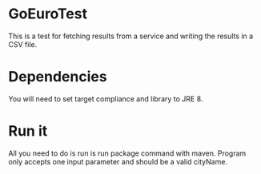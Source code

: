 # GoEuroTest

This is a test for fetching results from a service and writing the results in a CSV file.

# Dependencies

You will need to set target compliance and library to JRE 8.

# Run it

All you need to do is run is run package command with maven. Program only accepts one input parameter and should be a valid cityName.
